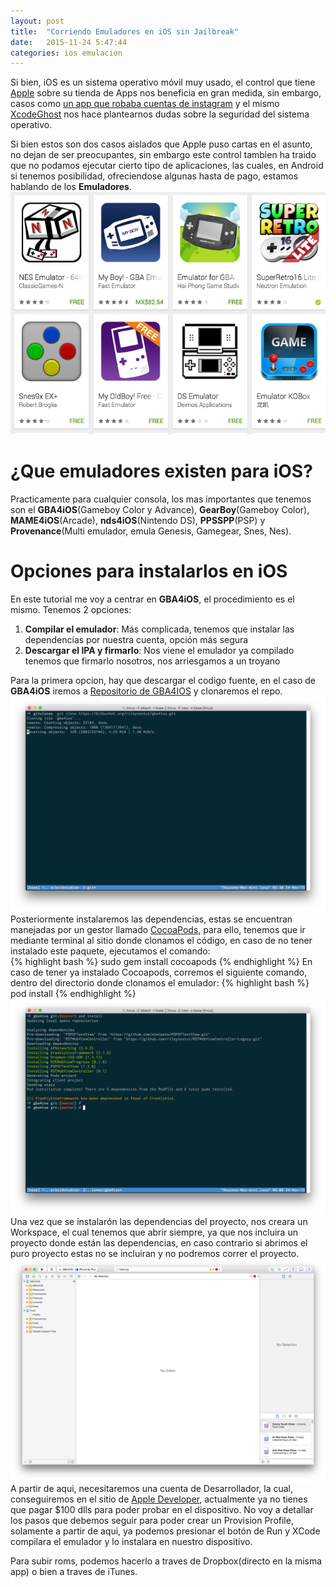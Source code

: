 ```yaml
---
layout: post
title:  "Corriendo Emuladores en iOS sin Jailbreak"
date:   2015-11-24 5:47:44
categories: ios emulacion
---
```


Si bien, iOS es un sistema operativo móvil muy usado, el control que tiene [Apple](http://www.apple.com) sobre su tienda de Apps nos beneficia en gran medida, sin embargo, casos como [un app que robaba cuentas de instagram](http://http://betanews.com/2015/11/11/instaagent-app-steals-usernames-and-passwords-from-instagram-users/) y el mismo [XcodeGhost](http://http://www.macrumors.com/2015/09/20/xcodeghost-chinese-malware-faq/) nos hace plantearnos dudas sobre la seguridad del sistema operativo.

Si bien estos son dos casos aislados que Apple puso cartas en el asunto, no dejan de ser preocupantes, sin embargo este control tambien ha traido que no podamos ejecutar cierto tipo de aplicaciones, las cuales, en Android si tenemos posibilidad, ofreciendose algunas hasta de pago, estamos hablando de los **Emuladores**.
![Emuladores en Google Play](/images/emuladores.png)

# ¿Que emuladores existen para iOS?
Practicamente para cualquier consola, los mas importantes que tenemos son el **GBA4iOS**(Gameboy Color y Advance), **GearBoy**(Gameboy Color), **MAME4iOS**(Arcade), **nds4iOS**(Nintendo DS), **PPSSPP**(PSP) y **Provenance**(Multi emulador, emula Genesis, Gamegear, Snes, Nes).

# Opciones para instalarlos en iOS
En este tutorial me voy a centrar en **GBA4iOS**, el procedimiento es el mismo.
Tenemos 2 opciones:<br/>
1. **Compilar el emulador**: Más complicada, tenemos que instalar las dependencias por nuestra cuenta, opción más segura<br/>
2. **Descargar el IPA y firmarlo**: Nos viene el emulador ya compilado tenemos que firmarlo nosotros, nos arriesgamos a un troyano<br/>

Para la primera opcion, hay que descargar el codigo fuente, en el caso de **GBA4iOS** iremos a [Repositorio de GBA4IOS](https://bitbucket.org/rileytestut/gba4ios) y clonaremos el repo.<br/>
![Clonando GBA4iOS](/images/cloning.png)
Posteriormente instalaremos las dependencias, estas se encuentran manejadas por un gestor llamado [CocoaPods](http://wwww.cocoapods.org), para ello, tenemos que ir mediante terminal al sitio donde clonamos el código, en caso de no tener instalado este paquete, ejecutamos el comando:<br/>
{% highlight bash %}
sudo gem install cocoapods
{% endhighlight %}
En caso de tener ya instalado Cocoapods, corremos el siguiente comando, dentro del directorio donde clonamos el emulador:
{% highlight bash %}
pod install
{% endhighlight %}
![Cocoapods](/images/pods.png)
Una vez que se instalarón las dependencias del proyecto, nos creara un Workspace, el cual tenemos que abrir siempre, ya que nos incluira un proyecto donde están las dependencias, en caso contrario si abrimos el puro proyecto estas no se incluiran y no podremos correr el proyecto.
![Xcode](/images/gbaiosxcode.png)
A partir de aqui, necesitaremos una cuenta de Desarrollador, la cual, conseguiremos en el sitio de [Apple Developer](http://developer.apple.com), actualmente ya no tienes que pagar $100 dlls para poder probar en el dispositivo.
No voy a detallar los pasos que debemos seguir para poder crear un Provision Profile, solamente a partir de aqui, ya podemos presionar el botón de Run y XCode compilara el emulador y lo instalara en nuestro dispositivo.

Para subir roms, podemos hacerlo a traves de Dropbox(directo en la misma app) o bien a traves de iTunes.